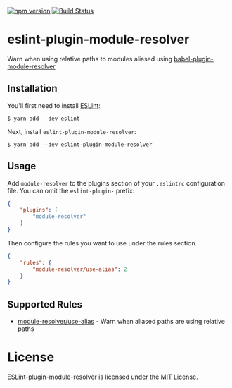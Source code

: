 [![npm version](https://badge.fury.io/js/eslint-plugin-module-resolver.svg)](https://badge.fury.io/js/eslint-plugin-module-resolver)
[![Build Status](https://travis-ci.com/HeroProtagonist/eslint-plugin-module-resolver.svg?branch=master)](https://travis-ci.com/HeroProtagonist/eslint-plugin-module-resolver)

# eslint-plugin-module-resolver

Warn when using relative paths to modules aliased using [babel-plugin-module-resolver](https://github.com/tleunen/babel-plugin-module-resolver)

## Installation

You'll first need to install [ESLint](http://eslint.org):

```
$ yarn add --dev eslint
```

Next, install `eslint-plugin-module-resolver`:

```
$ yarn add --dev eslint-plugin-module-resolver
```

## Usage

Add `module-resolver` to the plugins section of your `.eslintrc` configuration file. You can omit the `eslint-plugin-` prefix:

```json
{
    "plugins": [
        "module-resolver"
    ]
}
```

Then configure the rules you want to use under the rules section.

```json
{
    "rules": {
        "module-resolver/use-alias": 2
    }
}
```

## Supported Rules

* [module-resolver/use-alias](docs/rules/use-alias.md) - Warn when aliased paths are using relative paths

# License

ESLint-plugin-module-resolver is licensed under the [MIT License](http://www.opensource.org/licenses/mit-license.php).

